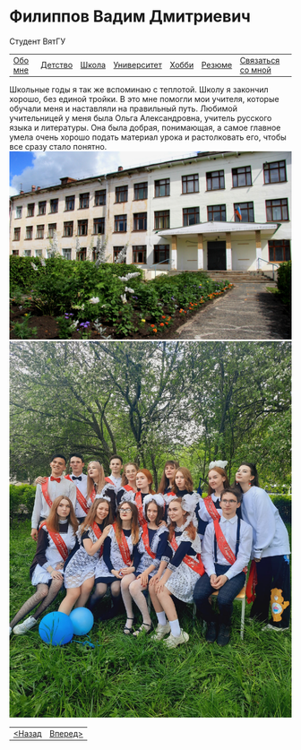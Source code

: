 <!DOCTYPE html>
<html lang="ru">
    <head>
        <meta charset="UTF-8">
        <title>Школа</title>
        <link rel="stylesheet" href="oformlenie.css">
        <link rel="stylesheet" href="foto.css">
    </head>
    <body>
        <div class="bac">
            <h1 class="zagolovok">Филиппов Вадим Дмитриевич</h1>
            <p class="mini">Студент ВятГУ</p>
            <div class="container2">
                <table class="tabliza">
                    <tr>
                        <td><a href="index.md" class="silka">Обо мне</a></td>
                        <td><a href="detstvo.md" class="silka">Детство</a></td>
                        <td><a href="school.md" class="silka">Школа</a></td>
                        <td><a href="university.md" class="silka">Университет</a></td>
                        <td><a href="hobbi.md" class="silka">Хобби</a></td>
                        <td><a href="resume.md" class="silka">Резюме</a></td>
                        <td><a href="svayz.md" class="silka">Связаться со мной</a></td>
                    </tr>
                </table>
                <div class="text">
                    Школьные годы я так же вспоминаю с теплотой.
					Школу я закончил хорошо, без единой тройки. В это мне помогли мои учителя, которые обучали меня и наставляли на правильный путь.
					Любимой учительницей у меня была Ольга Александровна, учитель русского языка и литературы. Она была добрая, понимающая, а самое главное умела очень хорошо подать материал урока и растолковать его, чтобы все сразу стало понятно.
                </div>
                <div class="foto"><img src="School.jpg" class="school-foto" alt="Фото"></div>
				<div class="foto2"><img src="класс.jpg" class="class-foto" alt="Фото"></div>
                <table class="tabliza2">
                    <tr>
                        <td ><a href="detstvo.md" class="silka2"> &lt;Назад </a></td>
                        <td ><a href="university.md" class="silka2">Вперед&gt;</a></td>
                    </tr>
                </table>
            </div>
        </div>
      </body>
</html>
